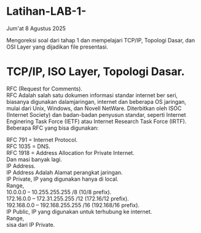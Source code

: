# Latihan-LAB-1-
Jum'at 8 Agustus 2025

Mengoreksi soal dari tahap 1 dan mempelajari TCP/IP, Topologi Dasar, dan OSI Layer yang dijadikan file presentasi.

# TCP/IP, ISO Layer, Topologi Dasar. 
RFC (Request for Comments).   
RFC Adalah salah satu dokumen informasi standar internet ber seri, biasanya digunakan dalamjaringan, internet dan beberapa OS jaringan, mulai dari Unix, Windows, dan Novell NetWare. Diterbitkan oleh ISOC (Internet Society) dan badan-badan penyusun standar, seperti Internet Enginering Task Force (IETF) atau Internet Research Task Force (IRTF). Beberapa RFC yang bisa digunakan:

RFC 791 = Internet Protocol.     
RFC 1035 = DNS.      
RFC 1918 = Address Allocation for Private Internet.    
Dan masi banyak lagi.   
IP Address.       
IP Address Adalah Alamat perangkat jaringan.     
IP Private, IP yang digunakan hanya di local.    
Range,    
10.0.0.0 – 10.255.255.255 /8 (10/8 prefix).   
172.16.0.0 – 172.31.255.255 /12 (172.16/12 prefix).    
192.168.0.0 – 192.168.255.255 /16 (192.168/16 prefix).       
IP Public, IP yang digunakan untuk terhubung ke internet.    
Range,   
sisa dari IP Private.    
